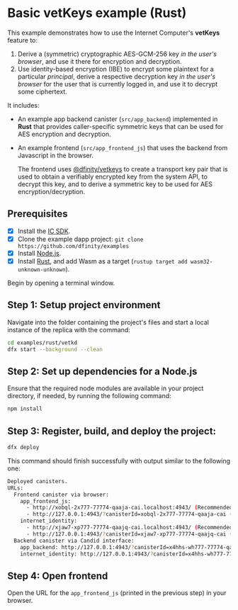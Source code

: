 # Basic vetKeys example (Rust)

This example demonstrates how to use the Internet Computer's **vetKeys** feature to:

1. Derive a (symmetric) cryptographic AES-GCM-256 key *in the user's browser*, and use it there for encryption and decryption.
2. Use identity-based encryption (IBE) to encrypt some plaintext for a particular *principal*, derive a respective decryption key *in the user's browser* for the user that is currently logged in, and use it to decrypt some ciphertext.

It includes:

* An example app backend canister (`src/app_backend`) implemented in **Rust** that provides caller-specific symmetric keys that can be used for AES encryption and decryption.

* An example frontend (`src/app_frontend_js`) that uses the backend from Javascript in the browser.

  The frontend uses [@dfinity/vetkeys](https://www.npmjs.com/package/@dfinity/vetkeys) to create a transport key pair that is used to obtain a verifiably encrypted key from the system API, to decrypt this key, and to derive a symmetric key to be used for AES encryption/decryption.

## Prerequisites
- [x] Install the [IC SDK](https://internetcomputer.org/docs/current/developer-docs/getting-started/install).
- [x] Clone the example dapp project: `git clone https://github.com/dfinity/examples`
- [x] Install [Node.js](https://nodejs.org/en/download/).
- [x] Install [Rust](https://www.rust-lang.org/tools/install), and add Wasm as a target (`rustup target add wasm32-unknown-unknown`).

Begin by opening a terminal window.

## Step 1: Setup project environment

Navigate into the folder containing the project's files and start a local instance of the replica with the command:

```sh
cd examples/rust/vetkd
dfx start --background --clean
```

## Step 2: Set up dependencies for a Node.js

Ensure that the required node modules are available in your project directory, if needed, by running the following command:

```sh
npm install
```

## Step 3: Register, build, and deploy the project:

```sh
dfx deploy
```

This command should finish successfully with output similar to the following one:

```sh
Deployed canisters.
URLs:
  Frontend canister via browser:
    app_frontend_js:
      - http://xobql-2x777-77774-qaaja-cai.localhost:4943/ (Recommended)
      - http://127.0.0.1:4943/?canisterId=xobql-2x777-77774-qaaja-cai (Legacy)
    internet_identity:
      - http://xjaw7-xp777-77774-qaajq-cai.localhost:4943/ (Recommended)
      - http://127.0.0.1:4943/?canisterId=xjaw7-xp777-77774-qaajq-cai (Legacy)
  Backend canister via Candid interface:
    app_backend: http://127.0.0.1:4943/?canisterId=x4hhs-wh777-77774-qaaka-cai&id=xhc3x-m7777-77774-qaaiq-cai
    internet_identity: http://127.0.0.1:4943/?canisterId=x4hhs-wh777-77774-qaaka-cai&id=xjaw7-xp777-77774-qaajq-cai
```

## Step 4: Open frontend

Open the URL for the `app_frontend_js` (printed in the previous step) in your browser.
